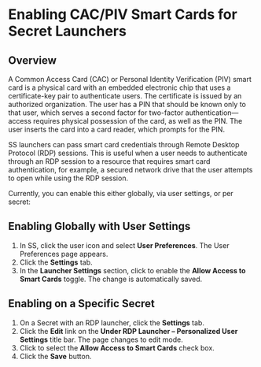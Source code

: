 
[title]: # (Built-In Launcher Types)
[tags]: # (Launcher)
[priority]: # (11)

# Enabling CAC/PIV Smart Cards for Secret Launchers

## Overview

A Common Access Card (CAC) or Personal Identity Verification (PIV) smart card is a physical card with an embedded electronic chip that uses a certificate-key pair to authenticate users. The certificate is issued by an authorized organization. The user has a PIN that should be known only to that user, which serves a second factor for two-factor authentication—access requires physical possession of the card, as well as the PIN. The user inserts the card into a card reader, which prompts for the PIN.

SS launchers can pass smart card credentials through Remote Desktop Protocol (RDP) sessions. This is useful when a user needs to authenticate through an RDP session to a resource that requires smart card authentication, for example, a secured network drive that the user attempts to open while using the RDP session.

Currently, you can enable this either globally, via user settings, or per secret:

## Enabling Globally with User Settings

1. In SS, click the user icon and select **User Preferences**. The User Preferences page appears.
1. Click the **Settings** tab.
1. In the **Launcher Settings** section, click to enable the **Allow Access to Smart Cards** toggle. The change is automatically saved.

## Enabling on a Specific Secret

1. On a Secret with an RDP launcher, click the **Settings** tab.
1. Click the **Edit** link on the **Under RDP Launcher – Personalized User Settings** title bar. The page changes to edit mode.
1. Click to select the **Allow Access to Smart Cards** check box.
1. Click the **Save** button.